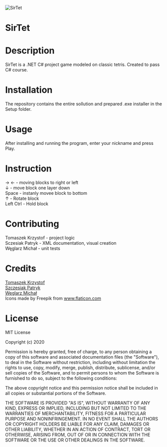 ![SirTet](https://github.com/morteify/SirTet/blob/master/SirTet.svg)
# SirTet


# Description
SirTet is a .NET C# project game modeled on classic tetris. Created to pass C# course. 

# Installation
The repository contains the entire sollution and prepared .exe installer in the Setup folder.

# Usage
After installing and running the program, enter your nickname and press Play.

# Instruction
&#8594; &#8592; - moving blocks to right or left  
&#8595; - move block one layer down  
Space - instanly movee block to bottom  
&#8593; - Rotate block  
Left Ctrl - Hold block  

# Contributing
Tomaszek Krzystof - project logic  
Sczesiak Patryk - XML documentation, visual creation  
Węglarz Michał - unit tests 

# Credits
[Tomaszek Krzystof](https://github.com/KrzysztofTomaszek)</br>
[Szczesiak Patryk](https://github.com/Sheercan984)</br>
[Węglarz Michał](https://github.com/morteify)</br>
Icons made by Freepik from www.flaticon.com

# License
MIT License

Copyright (c) 2020

Permission is hereby granted, free of charge, to any person obtaining a copy
of this software and associated documentation files (the "Software"), to deal
in the Software without restriction, including without limitation the rights
to use, copy, modify, merge, publish, distribute, sublicense, and/or sell
copies of the Software, and to permit persons to whom the Software is
furnished to do so, subject to the following conditions:

The above copyright notice and this permission notice shall be included in all
copies or substantial portions of the Software.

THE SOFTWARE IS PROVIDED "AS IS", WITHOUT WARRANTY OF ANY KIND, EXPRESS OR
IMPLIED, INCLUDING BUT NOT LIMITED TO THE WARRANTIES OF MERCHANTABILITY,
FITNESS FOR A PARTICULAR PURPOSE AND NONINFRINGEMENT. IN NO EVENT SHALL THE
AUTHORS OR COPYRIGHT HOLDERS BE LIABLE FOR ANY CLAIM, DAMAGES OR OTHER
LIABILITY, WHETHER IN AN ACTION OF CONTRACT, TORT OR OTHERWISE, ARISING FROM,
OUT OF OR IN CONNECTION WITH THE SOFTWARE OR THE USE OR OTHER DEALINGS IN THE
SOFTWARE.
